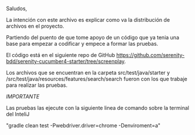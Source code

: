 Saludos,

La intención con este archivo es explicar como va la distribución de archivos en el proyecto.

Partiendo del puento de que tome apoyo de un código que ya tenia una base para empezar a codificar
y empece a formar las pruebas.

El código está en el siguiente repo de GitHub https://github.com/serenity-bdd/serenity-cucumber4-starter/tree/screenplay.

Los archivos que se encuentran en la carpeta src/test/java/starter y /src/test/java/resources/features/search/search
fueron con los que trabaje para realizar las pruebas.


*IMPORTANTE*

Las pruebas las ejecute con la siguiente linea de comando sobre la terminal del InteliJ

"gradle clean test -Pwebdriver.driver=chrome -Denviroment=a"